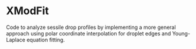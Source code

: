 # XModFit
Code to analyze sessile drop profiles by implementing a more general approach using polar coordinate interpolation for droplet edges and Young-Laplace equation fitting.
